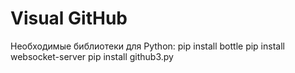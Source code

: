 
# Visual GitHub

Необходимые библиотеки для Python:
pip install bottle
pip install websocket-server
pip install github3.py
